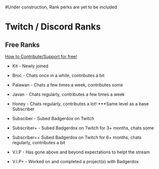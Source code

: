 #Under construction, Rank perks are yet to be included

# Twitch / Discord Ranks

## Free Ranks
[How to Contribute/Support for free!](https://github.com/Badgerdox/BadgerdoxTwitchFAQ/blob/master/Contributing)

+ Kit - Newly joined
+ Broc - Chats once in a while, contributes a bit
+ Palawan - Chats a few times a week, contributes some
+ Javan - Chats regularly, contributes a few times a week
+ Honey - Chats regularly, contributes a lot! ***Same level as a base Subscriber

+ Subsciber - Subed Badgerdox on Twitch
+ Subscriber+ - Subed Badgerdox on Twitch for 3+ months, chats some
+ Subscriber++ Subed Badgerdox on Twitch for 6+ months, chats regularly, contributes a bit

+ V.I.P - Has gone above and beyond expectations to helpt the stream
+ V.I.P+ - Worked on and completed a project(s) with Badgerdox
